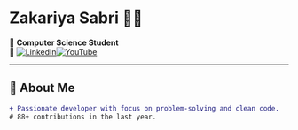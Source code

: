 # Zakariya Sabri 👨‍💻

<div align="center">
  
</div>

📍 **Computer Science Student**  
🔗 
[![LinkedIn](https://img.shields.io/badge/LinkedIn-0077B5?style=for-the-badge&logo=linkedin)](https://www.linkedin.com/in/zakariya-sabri-307b65304/)[![YouTube](https://img.shields.io/badge/YouTube-FF0000?style=for-the-badge&logo=youtube&logoColor=white)](https://www.youtube.com/@ZAKARIYA-SABRI)

---

## 🚀 About Me
```diff
+ Passionate developer with focus on problem-solving and clean code.
# 88+ contributions in the last year.
